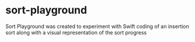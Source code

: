 # sort-playground
Sort Playground was created to experiment with Swift coding of an insertion sort along with a visual representation of the sort progress
 
